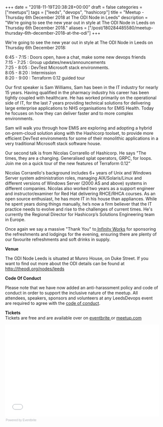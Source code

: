 +++
date = "2018-11-19T20:38:28+00:00"
draft = false
categories = ["meetups"]
tags = ["leeds", "devops", "hashicorp"]
title = "Meetup - Thursday 6th December 2018 at The ODI Node in Leeds"
description = "We're going to see the new year out in style at The ODI Node in Leeds on Thursday 6th December 2018."
aliases = ["/post/180284485580/meetup-thursday-6th-december-2018-at-the-odi"]
+++
<p><p>We're going to see the new year out in style at The ODI Node in Leeds on Thursday 6th December 2018:</p><p>6:45 - 7:15 : Doors open, have a chat, make some new devops friends<br>7:15 - 7:25 : Group updates/news/announcements<br>7:25 - 8:05 : DevTest Microsoft stack environments.<br>8:05 - 8:20 : Intermission<br>8:20 - 9:00 : Terraform 0.12 guided tour</p><!-- more --><p>Our first speaker is Sam Williams, Sam has been in the IT industry for nearly 15 years. Having qualified in the pharmacy industry his career has been tightly coupled with healthcare. He has worked primarily on the operational side of IT, for the last 7 years providing technical solutions for delivering large enterprise applications to NHS organisations for EMIS Health. Today he focuses on how they can deliver faster and to more complex environments.</p><p>Sam will walk you through how EMIS are exploring and adopting a hybrid on-prem-cloud solution along with the Hashicorp toolset, to provide more efficient DevTest environments for some of their monolithic applications in a very traditional Microsoft stack software house.</p><p>Our second talk is from Nicolas Corrarello of Hashicorp. He says "The times, they are a changing. Generalised splat operators, GRPC, for loops. Join me on a quick tour of the new features of Terraform 0.12”</p><p>Nicolas Corrarello's background includes 6+ years of Unix and Windows Server system administration roles, managing AIX/Solaris/Linux and different versions of Windows Server (2000 AS and above) systems in different companies. Nicolas also worked two years as a support engineer and instructor/examiner for Red Hat delivering RHCE/RHCA courses. As an open source enthusiast, he has more IT in his house than appliances. While he spent years doing things manually, he’s now a firm believer that the IT practice needs to evolve and rise to the challenges of current times. He's currently the Regional Director for Hashicorp’s Solutions Engineering team in Europe.</p><p>Once again we say a massive "Thank You" to<a href="https://www.infinityworks.com/"> Infinity Works</a> for sponsoring the refreshments and lodgings for the evening, ensuring there are plenty of our favourite refreshments and soft drinks in supply.</p><p><b>Venue</b></p><p>The ODI Node Leeds is situated at Munro House, on Duke Street. If you want to find out more about the ODI details can be found at <a href="http://theodi.org/nodes/leeds">http://theodi.org/nodes/leeds</a></p><p><b>Code Of Conduct</b></p><p>Please note that we have now added an anti-harassment policy and code of conduct in order to support the inclusive nature of the meetup. All attendees, speakers, sponsors and volunteers at any LeedsDevops event are required to agree with the <a href="http://www.leedsdevops.org.uk/post/165145559625/code-of-conduct">code of conduct</a>.</p><p><b>Tickets<br></b>Tickets are free and are available over on <a href="https://leedsdevops-december-2018.eventbrite.co.uk">eventbrite </a>or <a href="https://www.meetup.com/LeedsDevops/events/256700273/">meetup.com</a></p><p></p><div style="width:100%; text-align:left;"><iframe src="//eventbrite.co.uk/tickets-external?eid=52838485332&amp;ref=etckt" frameborder="0" height="300" width="100%" marginheight="5" marginwidth="5" scrolling="auto"></iframe><div style="font-family:Helvetica, Arial; font-size:10px; padding:5px 0 5px; margin:2px; width:100%; text-align:left;"><a class="powered-by-eb" style="color: #ADB0B6; text-decoration: none;" target="_blank" href="http://www.eventbrite.co.uk/r/etckt">Powered by Eventbrite</a></div></div></p>